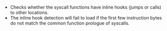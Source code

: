* Checks whether the syscall functions have inline hooks (jumps or calls) to other locations.
* The inline hook detection will fail to load if the first few instruction bytes do not match the common function prologue of syscalls.
